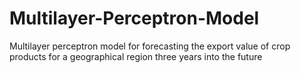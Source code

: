# Multilayer-Perceptron-Model
Multilayer perceptron model for forecasting the export value of crop products for a geographical region three years into the future 
